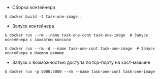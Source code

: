 - Сборка контейнера

`$ docker build -t task-one-image .`

- Запуск контейнера

`$ docker run --rm --name task-one-cont task-one-image  # Запуск контейнера с захватом консоли`

`$ docker run --rm -d --name task-one-cont task-one-image  # Запуск контейнера в daemon режиме`

- Запуск с возможностью доступа по tcp-порту на хост-машине

`$ docker run -p 5000:5000 --rm --name task-one-cont task-one-image`
